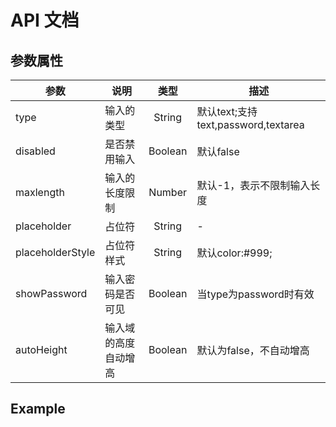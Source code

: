 # API 文档


## 参数属性

| 参数 | 说明 | 类型 | 描述 |
| --- |------|:----:|-----|
| type | 输入的类型 | String | 默认text;支持text,password,textarea |
| disabled | 是否禁用输入 | Boolean | 默认false |
| maxlength | 输入的长度限制 | Number | 默认-1，表示不限制输入长度 |
| placeholder | 占位符 | String | - |
| placeholderStyle | 占位符样式 | String | 默认color:#999; |
| showPassword | 输入密码是否可见 | Boolean | 当type为password时有效 |
| autoHeight | 输入域的高度自动增高 | Boolean | 默认为false，不自动增高 |


## Example

<ai-input v-model="input" placeholder="请输入" type="password" placeholderStyle="color:#999;"></ai-input>